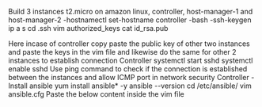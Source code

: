 Build 3 instances t2.micro on amazon linux, controller, host-manager-1 and host-manager-2
-hostnamectl set-hostname controller
-bash
-ssh-keygen
ip a s
cd .ssh
vim authorized_keys
cat id_rsa.pub

Here incase of controller copy paste the public key of other two instances and paste the keys in the vim file and likewise do the same for other 2 instances to establish connection
Controller
systemctl start sshd
systemctl enable sshd
Use ping command to check if the connection is established between the instances and allow ICMP port in network security
Controller - Install ansible
yum install ansible* -y
ansible --version
cd /etc/ansible/
vim ansible.cfg
Paste the below content inside the vim file

